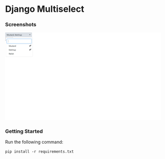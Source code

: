 # Django Multiselect

### Screenshots
<img src="screenshots/screenshot1.jpg" width="550">

### Getting Started
Run the following command:
```
pip install -r requirements.txt

```
